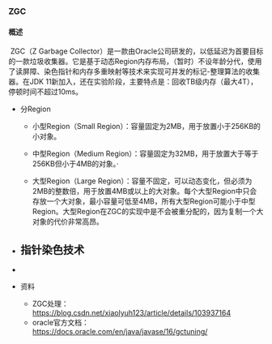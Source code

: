 ### ZGC

#### 概述

​	ZGC（Z Garbage Collector）是一款由Oracle公司研发的，以低延迟为首要目标的一款垃圾收集器。它是基于动态Region内存布局，（暂时）不设年龄分代，使用了读屏障、染色指针和内存多重映射等技术来实现可并发的标记-整理算法的收集器。在JDK 11新加入，还在实验阶段，主要特点是：回收TB级内存（最大4T），停顿时间不超过10ms。

- 分Region

  - 小型Region（Small Region）：容量固定为2MB，用于放置小于256KB的小对象。

  - 中型Region（Medium Region）：容量固定为32MB，用于放置大于等于256KB但小于4MB的对象。·

  - 大型Region（Large Region）：容量不固定，可以动态变化，但必须为2MB的整数倍，用于放置4MB或以上的大对象。每个大型Region中只会存放一个大对象，最小容量可低至4MB，所有大型Region可能小于中型Region。大型Region在ZGC的实现中是不会被重分配的，因为复制一个大对象的代价非常高昂。

    

- 指针染色技术
  - 
- 





- 资料
  - ZGC处理：https://blog.csdn.net/xiaolyuh123/article/details/103937164
  - oracle官方文档：https://docs.oracle.com/en/java/javase/16/gctuning/